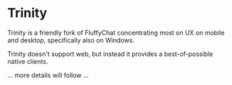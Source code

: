 # Trinity

Trinity is a friendly fork of FluffyChat concentrating most on UX on mobile and desktop, specifically also on Windows.

Trinity doesn't support web, but instead it provides a best-of-possible native clients.

... more details will follow ...


